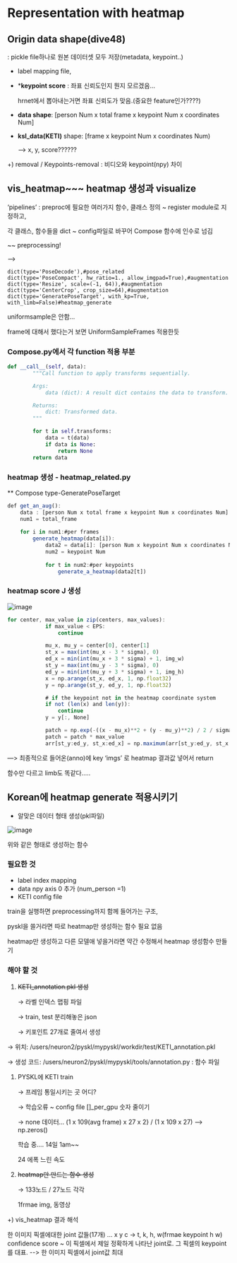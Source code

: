 # Representation with heatmap

## Origin data shape(dive48)

: pickle file하나로 원본 데이터셋 모두 저장(metadata, keypoint..)

- label mapping file,
- *******keypoint score****** : 좌표 신뢰도인지 뭔지 모르겠음…
    
    hrnet에서 뽑아내는거면 좌표 신뢰도가 맞음.(중요한 feature인가????)
    
- **data shape**: [person Num x total frame x keypoint Num x coordinates Num]
- **ksl_data(KETI)** shape: [frame x keypoint Num x coordinates Num)
    
    —> x, y, score??????
    

+) removal  / Keypoints-removal : 비디오와 keypoint(npy) 차이

## vis_heatmap~~~ heatmap 생성과 visualize

‘pipelines’ : preproc에 필요한 여러가지 함수, 클래스 정의 ~ register module로 지정하고,

각 클래스, 함수들을 dict ~ config파일로 바꾸어 Compose 함수에 인수로 넘김

~~ preprocessing!

—> 

```
dict(type='PoseDecode'),#pose_related
dict(type='PoseCompact', hw_ratio=1., allow_imgpad=True),#augmentation
dict(type='Resize', scale=(-1, 64)),#augmentation
dict(type='CenterCrop', crop_size=64),#augmentation
dict(type='GeneratePoseTarget', with_kp=True, with_limb=False)#heatmap_generate
```

uniformsample은 안함…

frame에 대해서 했다는거 보면 UniformSampleFrames 적용한듯

### Compose.py에서 각 function 적용 부분

```python
def __call__(self, data):
        """Call function to apply transforms sequentially.

        Args:
            data (dict): A result dict contains the data to transform.

        Returns:
            dict: Transformed data.
        """

        for t in self.transforms:
            data = t(data)
            if data is None:
                return None
        return data
```

### heatmap 생성 - heatmap_related.py

** Compose type-GeneratePoseTarget

```jsx
def get_an_aug():
	data : [person Num x total frame x keypoint Num x coordinates Num]
	num1 = total_frame
	
	for i in num1:#per frames
		generate_heatmap(data[i]):
			data2 = data[i]: [person Num x keypoint Num x coordinates Num]
			num2 = keypoint Num
			
			for t in num2:#per keypoints
				generate_a_heatmap(data2[t])
```

### heatmap score J 생성

![image](https://user-images.githubusercontent.com/82634312/231936640-d39edab8-2dd3-4e43-a03f-848161a3b367.png)



```jsx
for center, max_value in zip(centers, max_values):
            if max_value < EPS:
                continue

            mu_x, mu_y = center[0], center[1]
            st_x = max(int(mu_x - 3 * sigma), 0)
            ed_x = min(int(mu_x + 3 * sigma) + 1, img_w)
            st_y = max(int(mu_y - 3 * sigma), 0)
            ed_y = min(int(mu_y + 3 * sigma) + 1, img_h)
            x = np.arange(st_x, ed_x, 1, np.float32)
            y = np.arange(st_y, ed_y, 1, np.float32)

            # if the keypoint not in the heatmap coordinate system
            if not (len(x) and len(y)):
                continue
            y = y[:, None]

            patch = np.exp(-((x - mu_x)**2 + (y - mu_y)**2) / 2 / sigma**2)
            patch = patch * max_value
            arr[st_y:ed_y, st_x:ed_x] = np.maximum(arr[st_y:ed_y, st_x:ed_x], patch)
```

—> 최종적으로 들어온(anno)에 key ‘imgs’ 로 heatmap 결과값 넣어서 return

함수만 다르고 limb도 똑같다…..

## Korean에 heatmap generate 적용시키기

- 알맞은 데이터 형태 생성(pkl파일)

![image](https://user-images.githubusercontent.com/82634312/231936479-aaf81fff-0b25-4780-acb0-0a13a59fb692.png)


위와 같은 형태로 생성하는 함수



### 필요한 것

- label index mapping
- data npy axis 0 추가 (num_person =1)
- KETI config file

train을 실행하면 preprocessing까지 함께 들어가는 구조,

pyskl을 쓸거라면 따로 heatmap만 생성하는 함수 필요 없음

heatmap만 생성하고 다른 모델애 넣을거라면 약간 수정해서 heatmap 생성함수 만들기

### 해야 할 것

1. ~~KETI_annotation.pkl 생성~~
    
    → 라벨 인덱스 맵핑 파일
    
    → train, test 분리해놓은 json
    
    → 키포인트 27개로 줄여서 생성
    

→ 위치: /users/neuron2/pyskl/mypyskl/workdir/test/KETI_annotation.pkl

→ 생성 코드: /users/neuron2/pyskl/mypyskl/tools/annotation.py : 함수 파일

1. PYSKL에 KETI train 
    
    → 프레임 통일시키는 곳 어디?
    
    → 학습오류 ~ config file []_per_gpu 숫자 줄이기
    
    → none 데이터… (1 x 109(avg frame) x 27 x 2} / (1 x 109 x 27) —> np.zeros()
    
    학습 중…. 14일 1am~~ 
    
    24 에폭 느린 속도
    
2. ~~heatmap만 만드는 함수 생성~~
    
    → 133노드 / 27노드 각각
    
    1frmae img,  동영상
    

+) vis_heatmap 결과 해석

한 이미지 픽셀에대한 joint 값들(17개) ...
x y c -> t, k, h, w(frmae keypoint h w)
confidence score ~ 이 픽셀에서 제일 정확하게 나타난 joint로. 그 픽셀의 keypoint를 대표.
--> 한 이미지 픽셀에서 joint값 최대
